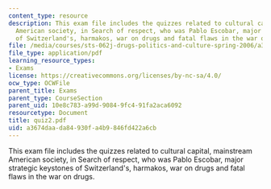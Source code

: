 ```yaml
---
content_type: resource
description: This exam file includes the quizzes related to cultural capital, mainstream
  American society, in Search of respect, who was Pablo Escobar, major strategic keystones
  of Switzerland's, harmakos, war on drugs and fatal flaws in the war on drugs.
file: /media/courses/sts-062j-drugs-politics-and-culture-spring-2006/a3674daada84930fa4b9846fd422a6cb_quiz2.pdf
file_type: application/pdf
learning_resource_types:
- Exams
license: https://creativecommons.org/licenses/by-nc-sa/4.0/
ocw_type: OCWFile
parent_title: Exams
parent_type: CourseSection
parent_uid: 10e8c783-a99d-9084-9fc4-91fa2aca6092
resourcetype: Document
title: quiz2.pdf
uid: a3674daa-da84-930f-a4b9-846fd422a6cb
---
```

This exam file includes the quizzes related to cultural capital, mainstream American society, in Search of respect, who was Pablo Escobar, major strategic keystones of Switzerland's, harmakos, war on drugs and fatal flaws in the war on drugs.